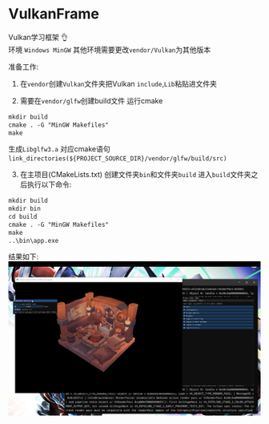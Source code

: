 # VulkanFrame
Vulkan学习框架 :ok_hand:  
环境 `Windows MinGW` 其他环境需要更改`vendor/Vulkan`为其他版本  

准备工作:  
1. 在`vendor`创建`Vulkan`文件夹把Vulkan `include`,`Lib`粘贴进文件夹

2. 需要在`vendor/glfw`创建build文件 运行cmake
```
mkdir build
cmake . -G "MinGW Makefiles"  
make 
```
生成`Libglfw3.a` 对应cmake语句`link_directories(${PROJECT_SOURCE_DIR}/vendor/glfw/build/src)`

3. 在主项目(CMakeLists.txt) 创建文件夹`bin`和文件夹`build` 进入`build`文件夹之后执行以下命令:  
```
mkdir build
mkdir bin
cd build
cmake . -G "MinGW Makefiles" 
make
..\bin\app.exe
```
结果如下:   
![](image/Imgui.png)
